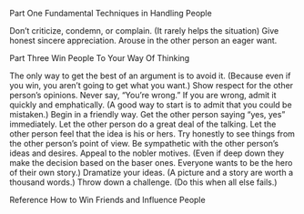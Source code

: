 
Part One
Fundamental Techniques in Handling People

Don’t criticize, condemn, or complain. (It rarely helps the situation)
Give honest sincere appreciation.
Arouse in the other person an eager want.


Part Three
Win People To Your Way Of Thinking

The only way to get the best of an argument is to avoid it. (Because even if you win, you aren’t going to get what you want.)
Show respect for the other person’s opinions. Never say, “You’re wrong.”
If you are wrong, admit it quickly and emphatically. (A good way to start is to admit that you could be mistaken.)
Begin in a friendly way.
Get the other person saying “yes, yes” immediately.
Let the other person do a great deal of the talking.
Let the other person feel that the idea is his or hers.
Try honestly to see things from the other person’s point of view.
Be sympathetic with the other person’s ideas and desires.
Appeal to the nobler motives. (Even if deep down they make the decision based on the baser ones. Everyone wants to be the hero of their own story.)
Dramatize your ideas. (A picture and a story are worth a thousand words.)
Throw down a challenge. (Do this when all else fails.) 

Reference
How to Win Friends and Influence People